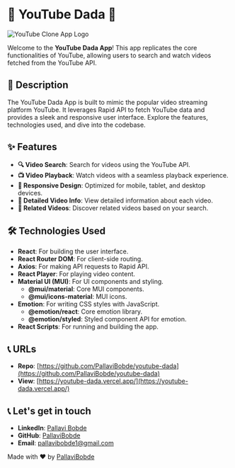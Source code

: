 # 🌟 YouTube Dada 💼

![YouTube Clone App Logo](path/to/logo.png)

Welcome to the **YouTube Dada App**! This app replicates the core functionalities of YouTube, allowing users to search and watch videos fetched from the YouTube API.

## 🚀 Description

The YouTube Dada App is built to mimic the popular video streaming platform YouTube. It leverages Rapid API to fetch YouTube data and provides a sleek and responsive user interface. Explore the features, technologies used, and dive into the codebase.

## ✨ Features

- **🔍 Video Search**: Search for videos using the YouTube API.
- **📺 Video Playback**: Watch videos with a seamless playback experience.
- **📱 Responsive Design**: Optimized for mobile, tablet, and desktop devices.
- **📑 Detailed Video Info**: View detailed information about each video.
- **🔗 Related Videos**: Discover related videos based on your search.

## 🛠️ Technologies Used

- **React**: For building the user interface.
- **React Router DOM**: For client-side routing.
- **Axios**: For making API requests to Rapid API.
- **React Player**: For playing video content.
- **Material UI (MUI)**: For UI components and styling.
  - **@mui/material**: Core MUI components.
  - **@mui/icons-material**: MUI icons.
- **Emotion**: For writing CSS styles with JavaScript.
  - **@emotion/react**: Core emotion library.
  - **@emotion/styled**: Styled component API for emotion.
- **React Scripts**: For running and building the app.

## 📞 URLs

- **Repo**: [https://github.com/PallaviBobde/youtube-dada](https://github.com/PallaviBobde/youtube-dada)
- **View**: [https://youtube-dada.vercel.app/](https://youtube-dada.vercel.app/)

## 📞 Let's get in touch

- **LinkedIn**: [Pallavi Bobde](https://www.linkedin.com/in/pallavi-bobde-35ba721b2)
- **GitHub**: [PallaviBobde](https://github.com/PallaviBobde)
- **Email**: [pallavibobde1@gmail.com](mailto:pallavibobde1@gmail.com)

Made with ❤️ by [PallaviBobde](https://github.com/PallaviBobde)
